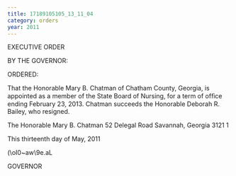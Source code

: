 ```yaml
---
title: 17189105105_13_11_04
category: orders
year: 2011
---
```

 

EXECUTIVE ORDER

BY THE GOVERNOR:

ORDERED:

That the Honorable Mary B. Chatman of Chatham County,
Georgia, is appointed as a member of the State Board of Nursing,
for a term of ofﬁce ending February 23, 2013. Chatman succeeds
the Honorable Deborah R. Bailey, who resigned.

The Honorable Mary B. Chatman
52 Delegal Road
Savannah, Georgia 3121 1

This thirteenth day of May, 2011

(\oI0~aw\9e.aL

GOVERNOR

